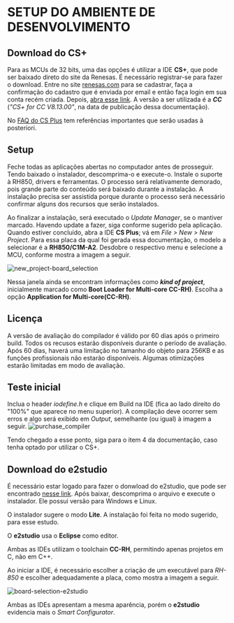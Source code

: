 # SETUP DO AMBIENTE DE DESENVOLVIMENTO

## Download do CS+
Para as MCUs de 32 bits, uma das opções é utilizar a IDE **CS+**, que pode ser baixado direto do site da Renesas. É necessário registrar-se para fazer o download. Entre no site [renesas.com](https://www.renesas.com) para se cadastrar, faça a confirmação do cadastro que é enviada por email e então faça login em sua conta recém criada. Depois, [abra esse link](https://www.renesas.com/en/software-tool/cs). A versão a ser utilizada é a ***CC*** (*"CS+ for CC V8.13.00"*, na data de publicação dessa documentação).

No [FAQ do CS Plus](https://en-support.renesas.com/knowledgeBase/category/31407) tem referências importantes que serão usadas à posteriori.


## Setup
Feche todas as aplicações abertas no computador antes de prosseguir.
Tendo baixado o instalador, descomprima-o e execute-o. Instale o suporte à RH850, drivers e ferramentas. O processo será relativamente demorado, pois grande parte do conteúdo será baixado durante a instalação.
A instalação precisa ser assistida porque durante o processo será necessário confirmar alguns dos recursos que serão instalados.

Ao finalizar a instalação, será executado o _Update Manager_, se o mantiver marcado. Havendo update a fazer, siga conforme sugerido pela aplicação. Quando estiver concluído, abra a IDE **CS Plus**; vá em _File > New > New Project_. Para essa placa da qual foi gerada essa documentação, o modelo a selecionar é a **RH850/C1M-A2**. Desdobre o respectivo menu e selecione a MCU, conforme mostra a imagem a seguir.


![new_project-board_selection](https://github.com/user-attachments/assets/31eaa2ed-e5cb-4490-ad31-44c61d89abd5)

Nessa janela ainda se encontram informações como ***kind of project***, inicialmente marcado como **Boot Loader for Multi-core CC-RH)**. Escolha a opção **Application for Multi-core(CC-RH)**.

## Licença
A versão de avaliação do compilador é válido por 60 dias após o primeiro build. Todos os recusos estarão disponíveis durante o período de avaliação.
Após 60 dias, haverá uma limitação no tamanho do objeto para 256KB e as funções profissionais não estarão disponíveis.
Algumas otimizações estarão limitadas em modo de avaliação.

## Teste inicial
Inclua o header _iodefine.h_ e clique em Build na IDE (fica ao lado direito do "100%" que aparece no menu superior). A compilação deve ocorrer sem erros e algo será exibido em _Output_, semelhante (ou igual) à imagem a seguir.
![purchase_compiler](https://github.com/user-attachments/assets/d5def4d4-7db8-455f-ba1f-53de7317565b)

Tendo chegado a esse ponto, siga para o item 4 da documentação, caso tenha optado por utilizar o CS+.

## Download do e2studio
É necessário estar logado para fazer o donwload do e2studio, que pode ser encontrado [nesse link](https://www.renesas.com/en/software-tool/e2studio-information-rh850-family#downloads). Após baixar, descomprima o arquivo e execute o instalador. Ele possui versão para Windows e Linux.

O instalador sugere o modo **Lite**. A instalação foi feita no modo sugerido, para esse estudo.

O **e2studio** usa o **Eclipse** como editor.

Ambas as IDEs utilizam o toolchain **CC-RH**, permitindo apenas projetos em C, não em C++.

Ao iniciar a IDE, é necessário escolher a criação de um executável para _RH-850_ e escolher adequadamente a placa, como mostra a imagem a seguir.

![board-selection-e2studio](https://github.com/user-attachments/assets/3ed7685a-54e8-42f7-b0d8-b8826f05aab3)

Ambas as IDEs apresentam a mesma aparência, porém o **e2studio** evidencia mais o _Smart Configurator_.






